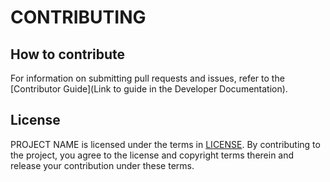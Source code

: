 # CONTRIBUTING

## How to contribute

For information on submitting pull requests and issues,
refer to the [Contributor Guide](Link to guide in the Developer Documentation).

## License

PROJECT NAME is licensed under the terms in [LICENSE](LICENSE). By contributing
to the project, you agree to the license and copyright terms therein and
release your contribution under these terms.
